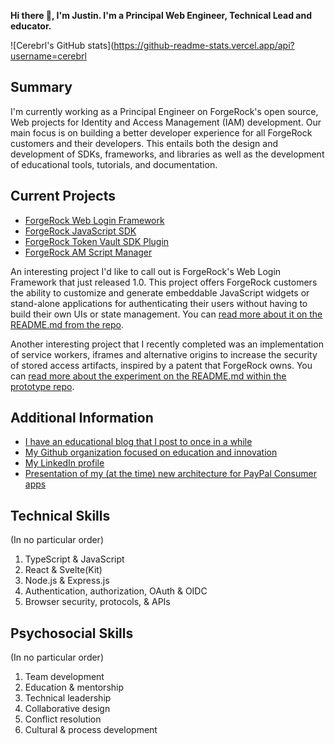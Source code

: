 **Hi there 👋, I'm Justin. I'm a Principal Web Engineer, Technical Lead and educator.**

![Cerebrl's GitHub stats](https://github-readme-stats.vercel.app/api?username=cerebrl

## Summary

I'm currently working as a Principal Engineer on ForgeRock's open source, Web projects for Identity and Access Management (IAM) development. Our main focus is on building a better developer experience for all ForgeRock customers and their developers. This entails both the design and development of SDKs, frameworks, and libraries as well as the development of educational tools, tutorials, and documentation.

## Current Projects

- [ForgeRock Web Login Framework](https://github.com/ForgeRock/forgerock-web-login-framework)
- [ForgeRock JavaScript SDK](https://github.com/ForgeRock/forgerock-javascript-sdk)
- [ForgeRock Token Vault SDK Plugin](https://github.com/ForgeRock/forgerock-javascript-sdk/packages/token-vault)
- [ForgeRock AM Script Manager](https://github.com/cerebrl/forgerock-am-script-manager)

An interesting project I'd like to call out is ForgeRock's Web Login Framework that just released 1.0. This project offers ForgeRock customers the ability to customize and generate embeddable JavaScript widgets or stand-alone applications for authenticating their users without having to build their own UIs or state management. You can [read more about it on the README.md from the repo](https://github.com/ForgeRock/forgerock-web-login-framework#forgerock-web-login-framework).

Another interesting project that I recently completed was an implementation of service workers, iframes and alternative origins to increase the security of stored access artifacts, inspired by a patent that ForgeRock owns. You can [read more about the experiment on the README.md within the prototype repo](https://github.com/cerebrl/sw-iframe-prototype).

## Additional Information

- [I have an educational blog that I post to once in a while](https://cerebralideas.com)
- [My Github organization focused on education and innovation](https://github.com/cerebralideas)
- [My LinkedIn profile](https://www.linkedin.com/in/cerebrl/)
- [Presentation of my (at the time) new architecture for PayPal Consumer apps](https://vimeo.com/219400955)

## Technical Skills
(In no particular order)

1. TypeScript & JavaScript
2. React & Svelte(Kit)
3. Node.js & Express.js
4. Authentication, authorization, OAuth & OIDC
5. Browser security, protocols, & APIs

## Psychosocial Skills
(In no particular order)

1. Team development
2. Education & mentorship
3. Technical leadership
4. Collaborative design
5. Conflict resolution
6. Cultural & process development
